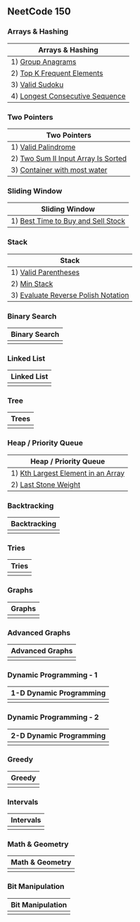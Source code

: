 ## NeetCode 150

### Arrays & Hashing

| Arrays & Hashing                                                              |
|-------------------------------------------------------------------------------|
| 1) [Group Anagrams ](problems/hashing/group-anagram.md)                             |
| 2) [Top K Frequent Elements](problems/hashing/top-k-frequent-elements.md)           |
| 3) [Valid Sudoku](problems/hashing/valid-sudoku.md)                                 |
| 4) [Longest Consecutive Sequence](problems/hashing/longest-consecutive-sequence.md) |

### Two Pointers

| Two Pointers                                                                              |
|-------------------------------------------------------------------------------------------|
| 1) [Valid Palindrome](./problems/two-pointers/valid-palindrome.md)                        |
| 2) [Two Sum II Input Array Is Sorted](./problems/two-pointers/two-sum-ii-sorted-array.md) |
| 3) [Container with most water](./problems/two-pointers/container-with-most-water.md)      |

### Sliding Window
| Sliding Window                                                                                 |
|------------------------------------------------------------------------------------------------|
| 1) [Best Time to Buy and Sell Stock](./problems/sliding-window/best-time-to-buy-sell-stock.md) |


### Stack
| Stack                                                                              |
|------------------------------------------------------------------------------------|
| 1) [Valid Parentheses](./problems/stack/valid-parentheses.md)                      |
| 2) [Min Stack](./problems/stack/min-stack.md)                                      |
| 3) [Evaluate Reverse Polish Notation](./problems/stack/reverse-polish-notation.md) |


### Binary Search
| Binary Search |
|---------------|
|               |


### Linked List
| Linked List |
|-------------|
|             |


### Tree
| Trees |
|-------|
|       |


### Heap / Priority Queue
| Heap / Priority Queue                                                                 |
|---------------------------------------------------------------------------------------|
| 1) [Kth Largest Element in an Array](./problems/heap/kth-largest-element-in-array.md) |
| 2) [Last Stone Weight](./problems/heap/last-stone-weight.md)                          |


### Backtracking
| Backtracking |
|--------------|
|              |


### Tries
| Tries |
|-------|
|       |


### Graphs
| Graphs |
|--------|
|        |


### Advanced Graphs
| Advanced Graphs |
|-----------------|
|                 |



### Dynamic Programming - 1 
| 1-D Dynamic Programming |
|-------------------------|
|                         |


### Dynamic Programming - 2
| 2-D Dynamic Programming  |
|--------------------------|
|                          |



### Greedy
| Greedy |
|--------|
|        |


### Intervals
| Intervals |
|-----------|
|           |


### Math & Geometry
| Math & Geometry |
|-----------------|
|                 |


### Bit Manipulation
| Bit Manipulation |
|------------------|
|                  |







